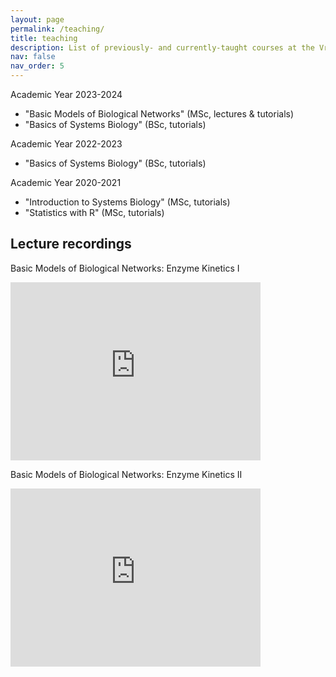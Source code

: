 ```yaml
---
layout: page
permalink: /teaching/
title: teaching
description: List of previously- and currently-taught courses at the Vrije Universiteit.
nav: false
nav_order: 5
---
```


Academic Year 2023-2024
- "Basic Models of Biological Networks" (MSc, lectures & tutorials)
- "Basics of Systems Biology" (BSc, tutorials)

Academic Year 2022-2023
- "Basics of Systems Biology" (BSc, tutorials)

Academic Year 2020-2021
- "Introduction to Systems Biology" (MSc, tutorials)
- "Statistics with R" (MSc, tutorials)

## Lecture recordings
Basic Models of Biological Networks: Enzyme Kinetics I
<iframe id="kaltura_player" src="https://cdnapisec.kaltura.com/p/1197662/sp/119766200/embedIframeJs/uiconf_id/38520132/partner_id/1197662?iframeembed=true&playerId=kaltura_player&entry_id=1_we1s1ee6&flashvars[streamerType]=auto&amp;flashvars[localizationCode]=en&amp;flashvars[sideBarContainer.plugin]=true&amp;flashvars[sideBarContainer.position]=left&amp;flashvars[sideBarContainer.clickToClose]=true&amp;flashvars[chapters.plugin]=true&amp;flashvars[chapters.layout]=vertical&amp;flashvars[chapters.thumbnailRotator]=false&amp;flashvars[streamSelector.plugin]=true&amp;flashvars[EmbedPlayer.SpinnerTarget]=videoHolder&amp;flashvars[dualScreen.plugin]=true&amp;flashvars[hotspots.plugin]=1&amp;flashvars[Kaltura.addCrossoriginToIframe]=true&amp;&wid=1_czawmis0" width="400" height="285" allowfullscreen webkitallowfullscreen mozAllowFullScreen allow="autoplay *; fullscreen *; encrypted-media *" sandbox="allow-downloads allow-forms allow-same-origin allow-scripts allow-top-navigation allow-pointer-lock allow-popups allow-modals allow-orientation-lock allow-popups-to-escape-sandbox allow-presentation allow-top-navigation-by-user-activation" frameborder="0" title="Lecture 6 - Enzyme Kinetics I"></iframe>

Basic Models of Biological Networks: Enzyme Kinetics II
<iframe id="kaltura_player" src="https://cdnapisec.kaltura.com/p/1197662/sp/119766200/embedIframeJs/uiconf_id/38520132/partner_id/1197662?iframeembed=true&playerId=kaltura_player&entry_id=1_tdisst9n&flashvars[streamerType]=auto&amp;flashvars[localizationCode]=en&amp;flashvars[sideBarContainer.plugin]=true&amp;flashvars[sideBarContainer.position]=left&amp;flashvars[sideBarContainer.clickToClose]=true&amp;flashvars[chapters.plugin]=true&amp;flashvars[chapters.layout]=vertical&amp;flashvars[chapters.thumbnailRotator]=false&amp;flashvars[streamSelector.plugin]=true&amp;flashvars[EmbedPlayer.SpinnerTarget]=videoHolder&amp;flashvars[dualScreen.plugin]=true&amp;flashvars[hotspots.plugin]=1&amp;flashvars[Kaltura.addCrossoriginToIframe]=true&amp;&wid=1_lvw56zoa" width="400" height="285" allowfullscreen webkitallowfullscreen mozAllowFullScreen allow="autoplay *; fullscreen *; encrypted-media *" sandbox="allow-downloads allow-forms allow-same-origin allow-scripts allow-top-navigation allow-pointer-lock allow-popups allow-modals allow-orientation-lock allow-popups-to-escape-sandbox allow-presentation allow-top-navigation-by-user-activation" frameborder="0" title="Lecture 7 - Enzyme Kinetics II"></iframe>